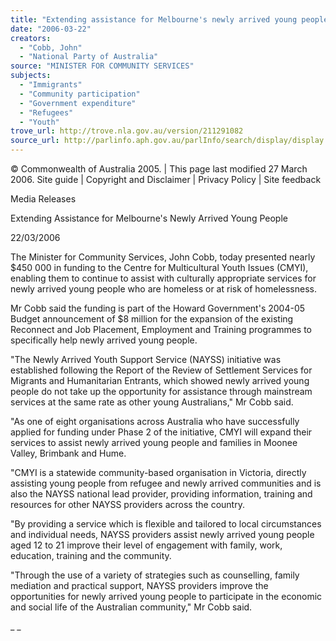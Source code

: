 ```yaml
---
title: "Extending assistance for Melbourne's newly arrived young people."
date: "2006-03-22"
creators:
  - "Cobb, John"
  - "National Party of Australia"
source: "MINISTER FOR COMMUNITY SERVICES"
subjects:
  - "Immigrants"
  - "Community participation"
  - "Government expenditure"
  - "Refugees"
  - "Youth"
trove_url: http://trove.nla.gov.au/version/211291082
source_url: http://parlinfo.aph.gov.au/parlInfo/search/display/display.w3p;query=Id%3A%22media/pressrel/5G8J6%22
---
```


 

 

 © Commonwealth of Australia 2005. | This page last modified 27 March 2006.  Site guide | Copyright and Disclaimer | Privacy Policy | Site feedback 

 Media Releases 

 Extending Assistance for Melbourne's Newly Arrived Young People  

 22/03/2006 

 The Minister for Community Services, John Cobb, today presented nearly $450 000 in funding to the Centre for  Multicultural Youth Issues (CMYI), enabling them to continue to assist with culturally appropriate services for  newly arrived young people who are homeless or at risk of homelessness.   

 Mr Cobb said the funding is part of the Howard Government's 2004-05 Budget announcement of $8 million for the  expansion of the existing Reconnect and Job Placement, Employment and Training programmes to specifically  help newly arrived young people.    

 "The Newly Arrived Youth Support Service (NAYSS) initiative was established following the Report of the Review  of Settlement Services for Migrants and Humanitarian Entrants, which showed newly arrived young people do not  take up the opportunity for assistance through mainstream services at the same rate as other young Australians,"  Mr Cobb said.   

 "As one of eight organisations across Australia who have successfully applied for funding under Phase 2 of the  initiative, CMYI will expand their services to assist newly arrived young people and families in Moonee Valley,  Brimbank and Hume.   

 "CMYI is a statewide community-based organisation in Victoria, directly assisting young people from refugee and  newly arrived communities and is also the NAYSS national lead provider, providing information, training and  resources for other NAYSS providers across the country.   

 "By providing a service which is flexible and tailored to local circumstances and individual needs, NAYSS  providers assist newly arrived young people aged 12 to 21 improve their level of engagement with family, work,  education, training and the community.   

 "Through the use of a variety of strategies such as counselling, family mediation and practical support, NAYSS  providers improve the opportunities for newly arrived young people to participate in the economic and social life of  the Australian community," Mr Cobb said. 

 _ _

